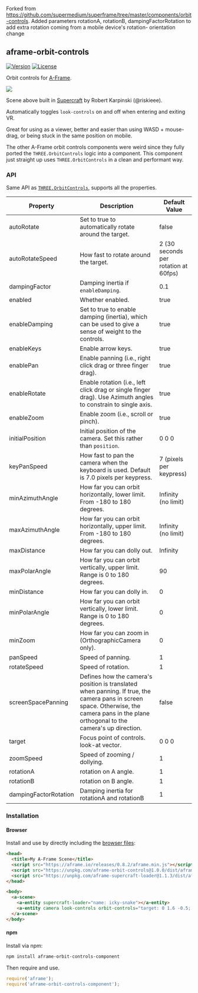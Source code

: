 Forked from https://github.com/supermedium/superframe/tree/master/components/orbit-controls.
Added parameters rotationA, rotationB, dampingFactorRotation to add extra rotation coming from a mobile device's rotation- orientation change

## aframe-orbit-controls

[![Version](http://img.shields.io/npm/v/aframe-orbit-controls-component.svg?style=flat-square)](https://npmjs.org/package/aframe-orbit-controls-component)
[![License](http://img.shields.io/npm/l/aframe-orbit-controls-component.svg?style=flat-square)](https://npmjs.org/package/aframe-orbit-controls-component)

Orbit controls for [A-Frame](https://aframe.io).

![](https://user-images.githubusercontent.com/674727/41206637-d58d7ec0-6cbb-11e8-8161-966396f45b79.gif)

Scene above built in [Supercraft](https://supermedium.com/supercraft) by Robert
Karpinski (@riskieee).

Automatically toggles `look-controls` on and off when entering and exiting VR.

Great for using as a viewer, better and easier than using WASD + mouse-drag,
or being stuck in the same position on mobile.

The other A-Frame orbit controls components were weird since they fully ported
the `THREE.OrbitControls` logic into a component. This component just straight
up uses `THREE.OrbitControls` in a clean and performant way.

### API

Same API as
[`THREE.OrbitControls`](https://threejs.org/docs/#examples/controls/OrbitControls),
supports all the properties.

| Property              | Description                                                                                                                                                                              | Default Value                        |
| --------              | -----------                                                                                                                                                                              | -------------                        |
| autoRotate            | Set to true to automatically rotate around the target.                                                                                                                                   | false                                |
| autoRotateSpeed       | How fast to rotate around the target.                                                                                                                                                    | 2 (30 seconds per rotation at 60fps) |
| dampingFactor         | Damping inertia if `enableDamping`.                                                                                                                                                      | 0.1                                  |
| enabled               | Whether enabled.                                                                                                                                                                         | true                                 |
| enableDamping         | Set to true to enable damping (inertia), which can be used to give a sense of weight to the controls.                                                                                    | true                                 |
| enableKeys            | Enable arrow keys.                                                                                                                                                                       | true                                 |
| enablePan             | Enable panning (i.e., right click drag or three finger drag).                                                                                                                            | true                                 |
| enableRotate          | Enable rotation (i.e., left click drag or single finger drag). Use Azimuth angles to constrain to single axis.                                                                           | true                                 |
| enableZoom            | Enable zoom (i.e., scroll or pinch).                                                                                                                                                     | true                                 |
| initialPosition       | Initial position of the camera. Set this rather than `position`.                                                                                                                         | 0 0 0                                |
| keyPanSpeed           | How fast to pan the camera when the keyboard is used. Default is 7.0 pixels per keypress.                                                                                                | 7 (pixels per keypress)              |
| minAzimuthAngle       | How far you can orbit horizontally, lower limit. From -180 to 180 degrees.                                                                                                               | Infinity (no limit)                  |
| maxAzimuthAngle       | How far you can orbit horizontally, upper limit. From -180 to 180 degrees.                                                                                                               | Infinity (no limit)                  |
| maxDistance           | How far you can dolly out.                                                                                                                                                               | Infinity                             |
| maxPolarAngle         | How far you can orbit vertically, upper limit. Range is 0 to 180 degrees.                                                                                                                | 90                                   |
| minDistance           | How far you can dolly in.                                                                                                                                                                | 0                                    |
| minPolarAngle         | How far you can orbit vertically, lower limit. Range is 0 to 180 degrees.                                                                                                                | 0                                    |
| minZoom               | How far you can zoom in (OrthographicCamera only).                                                                                                                                       | 0                                    |
| panSpeed              | Speed of panning.                                                                                                                                                                        | 1                                    |
| rotateSpeed           | Speed of rotation.                                                                                                                                                                       | 1                                    |
| screenSpacePanning    | Defines how the camera's position is translated when panning. If true, the camera pans in screen space. Otherwise, the camera pans in the plane orthogonal to the camera's up direction. | false                                |
| target                | Focus point of controls. look-at vector.                                                                                                                                                 | 0 0 0                                |
| zoomSpeed             | Speed of zooming / dollying.                                                                                                                                                             | 1                                    |
| rotationA             | rotation on A angle.                                                                                                                                                                     | 1                                    |
| rotationB             | rotation on B angle.                                                                                                                                                                     | 1                                    |
| dampingFactorRotation | Damping inertia for rotationA and rotationB                                                                                                                                              | 1                                    |

### Installation

#### Browser

Install and use by directly including the [browser files](dist):

```html
<head>
  <title>My A-Frame Scene</title>
  <script src="https://aframe.io/releases/0.8.2/aframe.min.js"></script>
  <script src="https://unpkg.com/aframe-orbit-controls@1.0.0/dist/aframe-orbit-controls.min.js"></script>
  <script src="https://unpkg.com/aframe-supercraft-loader@1.1.3/dist/aframe-supercraft-loader.js"></script>
</head>

<body>
  <a-scene>
    <a-entity supercraft-loader="name: icky-snake"></a-entity>
    <a-entity camera look-controls orbit-controls="target: 0 1.6 -0.5; minDistance: 0.5; maxDistance: 180; initialPosition: 0 5 15"></a-entity>
  </a-scene>
</body>
```

#### npm

Install via npm:

```bash
npm install aframe-orbit-controls-component
```

Then require and use.

```js
require('aframe');
require('aframe-orbit-controls-component');
```
